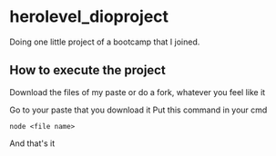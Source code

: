 # herolevel_dioproject
Doing one little project of a bootcamp that I joined.

## How to execute the project
Download the files of my paste or do a fork, whatever you feel like it

Go to your paste that you download it
Put this command in your cmd
```
node <file name>
```
And that's it
